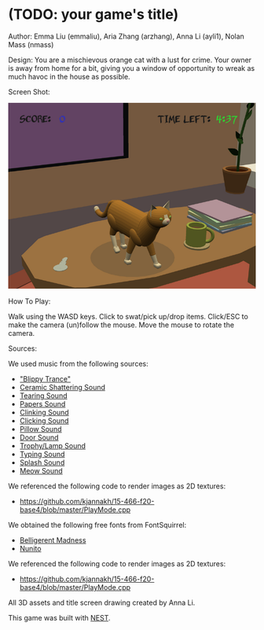 # (TODO: your game's title)

Author: Emma Liu (emmaliu), Aria Zhang (arzhang), Anna Li (ayli1), Nolan Mass (nmass)

Design: You are a mischievous orange cat with a lust for crime. Your owner is away from home for a bit, giving you a window of opportunity to wreak as much havoc in the house as possible.

Screen Shot:

![Screen Shot](screenshot.png)

How To Play:

Walk using the WASD keys.
Click to swat/pick up/drop items.
Click/ESC to make the camera (un)follow the mouse.
Move the mouse to rotate the camera.

Sources:

We used music from the following sources:
- ["Blippy Trance"](https://freepd.com/misc.php)
- [Ceramic Shattering Sound](https://freesound.org/people/m_delaparra/sounds/338018/)
- [Tearing Sound](https://freesound.org/people/InspectorJ/sounds/415765/)
- [Papers Sound](https://freesound.org/people/XTYL33/sounds/68223/)
- [Clinking Sound](https://freesound.org/people/RoyalRose/sounds/560298/)
- [Clicking Sound](https://freesound.org/people/budek/sounds/513481/)
- [Pillow Sound](https://freesound.org/people/ChristiaanAckermann21100333/sounds/593726/)
- [Door Sound](https://freesound.org/people/LG/sounds/73046/)
- [Trophy/Lamp Sound](https://freesound.org/people/nicholasdaryl/sounds/563457/)
- [Typing Sound](https://freesound.org/people/Debsound/sounds/168822/)
- [Splash Sound](https://freesound.org/people/soundscalpel.com/sounds/110393/)
- [Meow Sound](https://freesound.org/people/Mafon2/sounds/436541/)

We referenced the following code to render images as 2D textures:
- https://github.com/kjannakh/15-466-f20-base4/blob/master/PlayMode.cpp

We obtained the following free fonts from FontSquirrel:
- [Belligerent Madness](https://www.fontsquirrel.com/fonts/belligerent-madness)
- [Nunito](https://www.fontsquirrel.com/fonts/nunito?q%5Bterm%5D=nunito&q%5Bsearch_check%5D=Y)

We referenced the following code to render images as 2D textures:
- https://github.com/kjannakh/15-466-f20-base4/blob/master/PlayMode.cpp

All 3D assets and title screen drawing created by Anna Li.

This game was built with [NEST](NEST.md).

